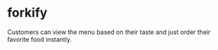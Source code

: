 # forkify
Customers can view the menu based on their taste and just order their favorite food instantly.
